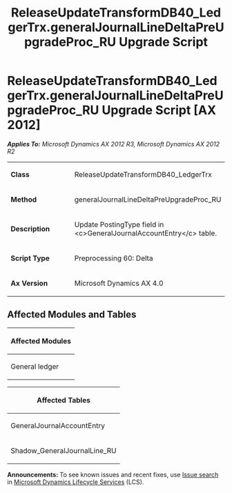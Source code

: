 ﻿---
title: ReleaseUpdateTransformDB40_LedgerTrx.generalJournalLineDeltaPreUpgradeProc_RU Upgrade Script
TOCTitle: ReleaseUpdateTransformDB40_LedgerTrx.generalJournalLineDeltaPreUpgradeProc_RU Upgrade Script
ms:assetid: 9d14521c-b86d-b573-1f17-23556256d625
ms:mtpsurl: https://msdn.microsoft.com/en-us/library/JJ736621(v=AX.60)
ms:contentKeyID: 49710062
ms.date: 05/18/2015
mtps_version: v=AX.60
---

# ReleaseUpdateTransformDB40\_LedgerTrx.generalJournalLineDeltaPreUpgradeProc\_RU Upgrade Script [AX 2012]


_**Applies To:** Microsoft Dynamics AX 2012 R3, Microsoft Dynamics AX 2012 R2_

<table>
<colgroup>
<col style="width: 50%" />
<col style="width: 50%" />
</colgroup>
<tbody>
<tr class="odd">
<td><p><strong>Class</strong></p></td>
<td><p>ReleaseUpdateTransformDB40_LedgerTrx</p></td>
</tr>
<tr class="even">
<td><p><strong>Method</strong></p></td>
<td><p>generalJournalLineDeltaPreUpgradeProc_RU</p></td>
</tr>
<tr class="odd">
<td><p><strong>Description</strong></p></td>
<td><p>Update PostingType field in &lt;c&gt;GeneralJournalAccountEntry&lt;/c&gt; table.</p></td>
</tr>
<tr class="even">
<td><p><strong>Script Type</strong></p></td>
<td><p>Preprocessing 60: Delta</p></td>
</tr>
<tr class="odd">
<td><p><strong>Ax Version</strong></p></td>
<td><p>Microsoft Dynamics AX 4.0</p></td>
</tr>
</tbody>
</table>


## Affected Modules and Tables

<table>
<colgroup>
<col style="width: 100%" />
</colgroup>
<thead>
<tr class="header">
<th><p>Affected Modules</p></th>
</tr>
</thead>
<tbody>
<tr class="odd">
<td><p>General ledger</p></td>
</tr>
</tbody>
</table>


<table>
<colgroup>
<col style="width: 100%" />
</colgroup>
<thead>
<tr class="header">
<th><p>Affected Tables</p></th>
</tr>
</thead>
<tbody>
<tr class="odd">
<td><p>GeneralJournalAccountEntry</p></td>
</tr>
<tr class="even">
<td><p>Shadow_GeneralJournalLine_RU</p></td>
</tr>
</tbody>
</table>

  
**Announcements:** To see known issues and recent fixes, use [Issue search](http://go.microsoft.com/fwlink/?linkid=389258) in [Microsoft Dynamics Lifecycle Services](http://go.microsoft.com/fwlink/?linkid=306505) (LCS).

